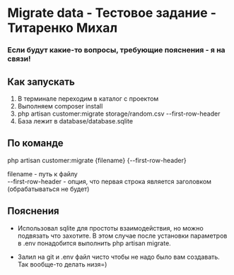 <h1>Migrate data - Тестовое задание - Титаренко Михал</h1>

<h3>Если будут какие-то вопросы, требующие пояснения - я на связи!</h3>

<h2>Как запускать</h2>

1. В терминале переходим в каталог с проектом
2. Выполняем composer install
2. php artisan customer:migrate storage/random.csv --first-row-header
3. База лежит в database/database.sqlite

<h2>По команде</h2>

php artisan customer:migrate {filename} {--first-row-header}

filename - путь к файлу<br />
--first-row-header - опция, что первая строка является заголовком (обрабатываться не будет)

<h2>Пояснения</h2>

- Использовал sqlite для простоты взаимодействия, но можно подвязать что захотите.
В этом случае после установки параметров в .env понадобится выполнить php artisan migrate.

- Залил на git и .env файл чисто чтобы не надо было вам создавать. Так вообще-то делать низя=)
